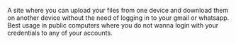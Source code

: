 A site where you can upload your files from one device and download them on another device without the need of logging in to your gmail or whatsapp.
Best usage in public computers where you do not wanna login with your credentials to any of your accounts.
